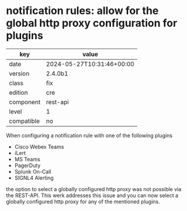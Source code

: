 [//]: # (werk v2)
# notification rules: allow for the global http proxy configuration for plugins

key        | value
---------- | ---
date       | 2024-05-27T10:31:46+00:00
version    | 2.4.0b1
class      | fix
edition    | cre
component  | rest-api
level      | 1
compatible | no

When configuring a notification rule with one of the following plugins

* Cisco Webex Teams
* iLert
* MS Teams
* PagerDuty
* Splunk On-Call
* SIGNL4 Alerting

the option to select a globally configured http proxy was not possible via
the REST-API. This werk addresses this issue and you can now select a globally
configured http proxy for any of the mentioned plugins.
